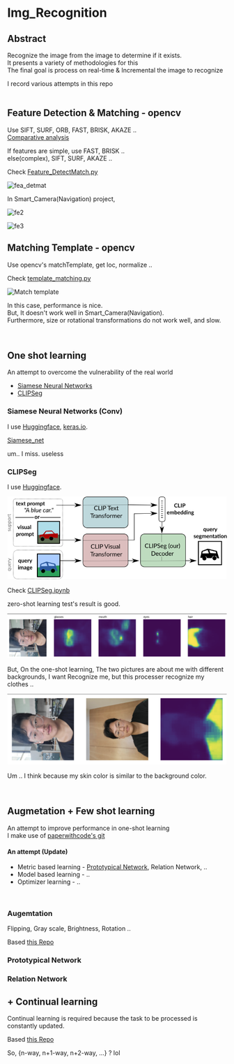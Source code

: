 # Img_Recognition

## Abstract

Recognize the image from the image to determine if it exists. <br/>
It presents a variety of methodologies for this <br/>
The final goal is process on real-time & Incremental the image to recognize <br/>

I record various attempts in this repo <br/><br/>

## Feature Detection & Matching - opencv

Use SIFT, SURF, ORB, FAST, BRISK, AKAZE .. <br/>
[Comparative analysis](https://ieeexplore.ieee.org/document/8346440)

If features are simple, use FAST, BRISK .. <br/>
else(complex), SIFT, SURF, AKAZE .. <br/>

Check [Feature_DetectMatch.py](Feature_DetectMatch.py)

![fea_detmat](readme/Fea_DetectMat.png)

In Smart_Camera(Navigation) project,

![fe2](readme/navi_readme1.png)

![fe3](readme/navi_readme2.png)

## Matching Template - opencv

Use opencv's matchTemplate, get loc, normalize .. <br/>

Check [template_matching.py](https://github.com/hwk06023/Img_Recognition/blob/main/template_matching.py)
<br/>

![Match template](readme/matchTemp.png)

In this case, performance is nice. <br/>
But, It doesn't work well in Smart_Camera(Navigation). <br/>
Furthermore, size or rotational transformations do not work well, and slow. <br/>


<br/>


## One shot learning

An attempt to overcome the vulnerability of the real world <br/>

- [Siamese Neural Networks](https://www.cs.cmu.edu/~rsalakhu/papers/oneshot1.pdf)
- [CLIPSeg](https://arxiv.org/pdf/2103.00020.pdf)

###  Siamese Neural Networks (Conv)

I use [Huggingface](https://huggingface.co/keras-io/siamese-contrastive), [keras.io](https://keras.io/examples/vision/siamese_contrastive/). <br/>

[Siamese_net](siamese_net.ipynb) <br/>

um.. I miss. useless <br/>


### CLIPSeg

I use [Huggingface](https://huggingface.co/blog/clipseg-zero-shot). <br/>

![clipseg](readme/clipseg.png) <br/>

Check [CLIPSeg.ipynb](https://github.com/hwk06023/Img_Recognition/blob/main/CLIPSeg.ipynb) <br/>

zero-shot learning test's result is good. <br/>

![zero-shot](readme/zero-shot.png) <br/>

But, On the one-shot learning, The two pictures are about me with different backgrounds, I want Recognize me, but this processer recognize my clothes .. <br/>


![zero-shot](readme/one-shot.png) <br/>

Um .. I think because my skin color is similar to the background color. <br/>

<br/>

## Augmetation + Few shot learning

An attempt to improve performance in one-shot learning <br/>
I make use of [paperwithcode's git](https://paperswithcode.com/paper/prototypical-networks-for-few-shot-learning)

#### An attempt (Update)
- Metric based learning - [Prototypical Network](https://proceedings.neurips.cc/paper_files/paper/2017/file/cb8da6767461f2812ae4290eac7cbc42-Paper.pdf), Relation Network, .. <br/>
- Model based learning - .. <br/>
- Optimizer learning - .. <br/>
<br/>

### Augemtation

Flipping, Gray scale, Brightness, Rotation ..

Based [this Repo](https://github.com/hwk06023/Augmentation)


### Prototypical Network




### Relation Network



## + Continual learning

Continual learning is required because the task to be processed is constantly updated. <br/>

Based [this Repo](https://github.com/hwk06023/Continual-Learning)

So, {n-way, n+1-way, n+2-way, ...} ? lol <br/>